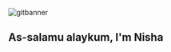 
![gitbanner](https://github.com/Nisha0202/Nisha0202/assets/99580632/47581080-8ee4-4009-a944-fdcaf32886e5)

## As-salamu alaykum, I'm Nisha

